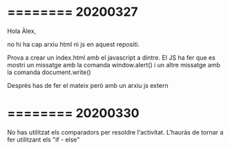 ========
20200327
========
Hola Àlex,

no hi ha cap arxiu html ni js en aquest repositi.

Prova a crear un index.html amb el javascript a dintre. El JS ha fer que es mostri un missatge amb la comanda window.alert() i un altre missatge amb la comanda document.write()

Després has de fer el mateix però amb un arxiu js extern

========
20200330
========
No has utilitzat els comparadors per resoldre l'activitat.
L'hauràs de tornar a fer utilitzant els "if - else"
